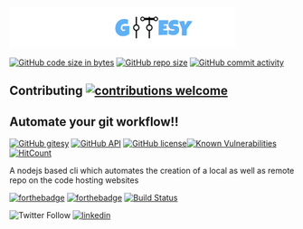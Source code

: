 ![Logo](files/LogoMakr_4LW8VJ.png)

[![GitHub code size in bytes](https://img.shields.io/github/languages/code-size/ram2510/gitesy.svg?logo=github&style=social)](https://github.com/ram2510/) [![GitHub repo size](https://img.shields.io/github/repo-size/ram2510/gitesy.svg?logo=git&style=social)](https://github.com/ram2510/) [![GitHub commit activity](https://img.shields.io/github/commit-activity/y/ram2510/gitesy.svg?logo=github&style=social)](https://github.com/ram2510/)

## Contributing [![contributions welcome](https://img.shields.io/badge/contributions-welcome-brightgreen.svg?style=flat)](https://github.com/ram2510/gitesy/issues)

## Automate your git workflow!!
[![GitHub gitesy](https://img.shields.io/badge/gitesy-blue.svg?style=flat&logo=github)](http://gitesy.com/) [![GitHub API](https://img.shields.io/badge/GitHub-API-teal.svg?style=flat&logo=github)](https://developer.github.com/v3/)
[![GitHub license](https://img.shields.io/github/license/ram2510/gitesy.svg?style=flat&logo=github)](https://github.com/ram2510/gitesy/blob/master/LICENSE)[![Known Vulnerabilities](https://snyk.io/test/github/ram2510/gitesy/badge.svg?targetFile=package.json)](https://snyk.io/test/github/ram2510/gitesy?targetFile=package.json) 
[![HitCount](https://hits.dwyl.com/ram2510/gitesy.svg)](https://hits.dwyl.com/ram2510/gitesy)


A nodejs based cli which automates the creation of a local as well as remote repo on the code hosting websites


[![forthebadge](https://forthebadge.com/images/badges/made-with-javascript.svg)](https://forthebadge.com) 
[![forthebadge](https://forthebadge.com/images/badges/built-with-love.svg)](https://forthebadge.com)
[![Build Status](https://travis-ci.org/ram2510/gitesy.svg?branch=master)](https://travis-ci.org/ram2510/gitesy)

![Twitter Follow](https://img.shields.io/twitter/follow/codingpanda25.svg?label=Follow&style=social)
[![linkedin](https://img.shields.io/badge/connect%20with%20me-linkedIn-green.svg?style=for-the-badge&logo=appveyor)](https://www.linkedin.com/in/iamram2510)
